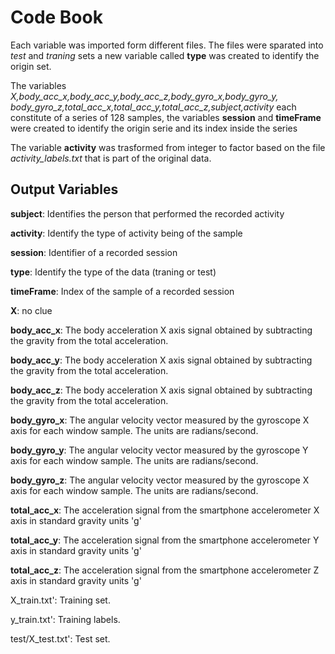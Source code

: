 # Code Book

Each variable was imported form different files.
The files were sparated into *test* and *traning* sets a new variable called
**type** was created to identify the origin set.

The variables *X,body_acc_x,body_acc_y,body_acc_z,body_gyro_x,body_gyro_y,
body_gyro_z,total_acc_x,total_acc_y,total_acc_z,subject,activity* each
constitute of a series of 128 samples, the variables **session** and **timeFrame**
were created to identify the origin serie and its index inside the series

The variable **activity** was trasformed from integer to factor based on the
file *activity_labels.txt* that is part of the original data.


## Output Variables

**subject**: Identifies the person that performed the recorded activity

**activity**: Identify the type of activity being of the sample

**session**: Identifier of a recorded session

**type**: Identify the type of the data (traning or test)

**timeFrame**: Index of the sample of a recorded session

**X**: no clue

**body_acc_x**: The body acceleration X axis signal obtained by subtracting the
gravity from the total acceleration.

**body_acc_y**: The body acceleration X axis signal obtained by subtracting the
gravity from the total acceleration.

**body_acc_z**: The body acceleration X axis signal obtained by subtracting the
gravity from the total acceleration.

**body_gyro_x**: The angular velocity vector measured by the gyroscope X axis
for each window sample. The units are radians/second.

**body_gyro_y**: The angular velocity vector measured by the gyroscope Y axis
for each window sample. The units are radians/second.

**body_gyro_z**: The angular velocity vector measured by the gyroscope X axis
for each window sample. The units are radians/second.

**total_acc_x**: The acceleration signal from the smartphone accelerometer X axis
in standard gravity units 'g'

**total_acc_y**: The acceleration signal from the smartphone accelerometer Y axis
in standard gravity units 'g'

**total_acc_z**: The acceleration signal from the smartphone accelerometer Z axis
in standard gravity units 'g'

X_train.txt': Training set.

y_train.txt': Training labels.

test/X_test.txt': Test set.
